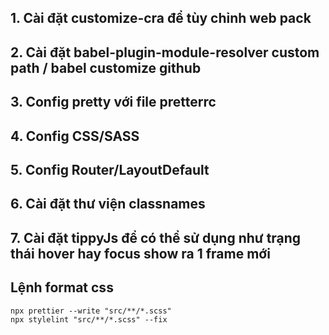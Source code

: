 ## 1. Cài đặt customize-cra để tùy chỉnh web pack

## 2. Cài đặt babel-plugin-module-resolver custom path / babel customize github

## 3. Config pretty với file pretterrc

## 4. Config CSS/SASS

## 5. Config Router/LayoutDefault

## 6. Cài đặt thư viện classnames

## 7. Cài đặt tippyJs để có thể sử dụng như trạng thái hover hay focus show ra 1 frame mới

## Lệnh format css
```git
npx prettier --write "src/**/*.scss"
npx stylelint "src/**/*.scss" --fix
```